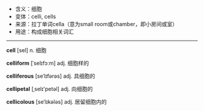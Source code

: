 - <span class="definition">含义：细胞</span>
- <span class="definition">变体：celli, cells</span>
- <span class="definition">来源：拉丁单词cella（意为small room或chamber，即小房间或室）</span>
- <span class="definition">用途：构成细胞相关词汇</span>

---

<span class="vocabulary">**cell**</span> [sel] n. 细胞 

<span class="vocabulary">**celliform**</span> [ˈselɪfɔːm] adj. 细胞样的

<span class="vocabulary">**celliferous**</span> [seˈlɪfərəs] adj. 具细胞的

<span class="vocabulary">**cellipetal**</span> [ˌselɪ'petәl] adj. 向细胞的

<span class="vocabulary">**cellicolous**</span> [seˈlɪkələs] adj. 居留细胞内的

